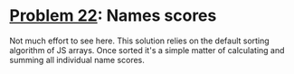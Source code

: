 # [Problem 22](https://projecteuler.net/problem=22): Names scores

Not much effort to see here.
This solution relies on the default sorting algorithm of JS arrays.
Once sorted it's a simple matter of calculating and summing all individual name scores.
